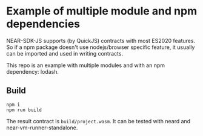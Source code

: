 # Example of multiple module and npm dependencies

NEAR-SDK-JS supports (by QuickJS) contracts with most ES2020 features. So if a npm package doesn't use nodejs/browser specific feature, it usually can be imported and used in writing contracts.

This repo is an example with multiple modules and with an npm dependency: lodash.

## Build
```
npm i
npm run build
```

The result contract is `build/project.wasm`. It can be tested with neard and near-vm-runner-standalone.